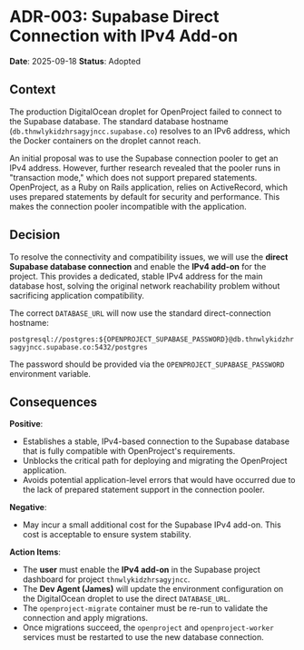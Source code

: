 # ADR-003: Supabase Direct Connection with IPv4 Add-on

**Date**: 2025-09-18 **Status**: Adopted

## Context

The production DigitalOcean droplet for OpenProject failed to connect to the
Supabase database. The standard database hostname
(`db.thnwlykidzhrsagyjncc.supabase.co`) resolves to an IPv6 address, which the
Docker containers on the droplet cannot reach.

An initial proposal was to use the Supabase connection pooler to get an IPv4
address. However, further research revealed that the pooler runs in "transaction
mode," which does not support prepared statements. OpenProject, as a Ruby on
Rails application, relies on ActiveRecord, which uses prepared statements by
default for security and performance. This makes the connection pooler
incompatible with the application.

## Decision

To resolve the connectivity and compatibility issues, we will use the **direct
Supabase database connection** and enable the **IPv4 add-on** for the project.
This provides a dedicated, stable IPv4 address for the main database host,
solving the original network reachability problem without sacrificing
application compatibility.

The correct `DATABASE_URL` will now use the standard direct-connection hostname:

`postgresql://postgres:${OPENPROJECT_SUPABASE_PASSWORD}@db.thnwlykidzhrsagyjncc.supabase.co:5432/postgres`

The password should be provided via the `OPENPROJECT_SUPABASE_PASSWORD`
environment variable.

## Consequences

**Positive**:

- Establishes a stable, IPv4-based connection to the Supabase database that is
  fully compatible with OpenProject's requirements.
- Unblocks the critical path for deploying and migrating the OpenProject
  application.
- Avoids potential application-level errors that would have occurred due to the
  lack of prepared statement support in the connection pooler.

**Negative**:

- May incur a small additional cost for the Supabase IPv4 add-on. This cost is
  acceptable to ensure system stability.

**Action Items**:

- The **user** must enable the **IPv4 add-on** in the Supabase project dashboard
  for project `thnwlykidzhrsagyjncc`.
- The **Dev Agent (James)** will update the environment configuration on the
  DigitalOcean droplet to use the direct `DATABASE_URL`.
- The `openproject-migrate` container must be re-run to validate the connection
  and apply migrations.
- Once migrations succeed, the `openproject` and `openproject-worker` services
  must be restarted to use the new database connection.
